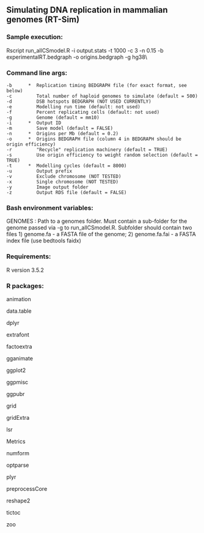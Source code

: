 ## Simulating DNA replication in mammalian genomes (RT-Sim)

### Sample execution:

Rscript run_allCSmodel.R -i output.stats -t 1000 -c 3 -n 0.15 -b experimentalRT.bedgraph -o origins.bedgraph -g hg38\

### Command line args:
``-b      *  Replication timing BEDGRAPH file (for exact format, see below)``\
``-c         Total number of haploid genomes to simulate (default = 500)``\
``-d         DSB hotspots BEDGRAPH (NOT USED CURRENTLY)``\
``-e         Modelling run time (default: not used)``\
``-f         Percent replicating cells (default: not used)``\
``-g         Genome (default = mm10)``\
``-i      *  Output ID ``\
``-m         Save model (default = FALSE)``\
``-n      *  Origins per Mb (default = 0.2)``\
``-o      *  Origins BEDGRAPH file (column 4 in BEDGRAPH should be origin efficiency)``\
``-r         "Recycle" replication machinery (default = TRUE)``\
``-s         Use origin efficiency to weight random selection (default = TRUE)``\
``-t      *  Modelling cycles (default = 8000)``\
``-u         Output prefix``\
``-v         Exclude chromosome (NOT TESTED)``\
``-x         Single chromosome (NOT TESTED)``\
``-y         Image output folder``\
``-z         Output RDS file (default = FALSE)``

### Bash environment variables: 
GENOMES : Path to a genomes folder. Must contain a sub-folder for the genome passed via -g to run_allCSmodel.R. Subfolder should contain two files 1) genome.fa - a FASTA file of the genome; 2) genome.fa.fai - a FASTA index file (use bedtools faidx)


### Requirements: 

R version 3.5.2


### R packages: 

animation

data.table

dplyr

extrafont

factoextra

gganimate

ggplot2

ggpmisc

ggpubr

grid

gridExtra

lsr

Metrics

numform 

optparse

plyr

preprocessCore

reshape2

tictoc

zoo




